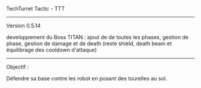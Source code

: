 TechTurret Tactic - TTT

---------------

Version 0.5.14

developpement du Boss TITAN : ajout de de toutes les phases, gestion de phase, gestion de damage et de death (reste shield, death beam et équilibrage des cooldown d'attaque)

----------------


Objectif : 

Défendre sa base contre les robot en posant des tourelles au sol.

